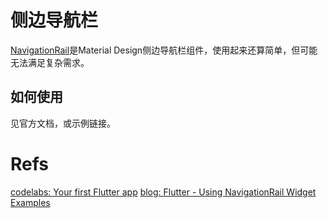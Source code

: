 # 侧边导航栏
[NavigationRail](https://api.flutter.dev/flutter/material/NavigationRail-class.html)是Material Design侧边导航栏组件，使用起来还算简单，但可能无法满足复杂需求。

## 如何使用
见官方文档，或示例链接。

# Refs
[codelabs: Your first Flutter app](https://codelabs.developers.google.com/codelabs/flutter-codelab-first#0)
[blog: Flutter - Using NavigationRail Widget Examples](https://www.woolha.com/tutorials/flutter-using-navigationrail-widget-examples)